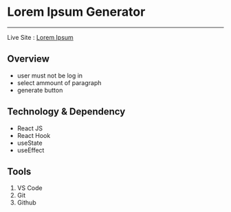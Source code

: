 # Lorem Ipsum Generator

---

Live Site : [Lorem Ipsum](https://rayhan3451.github.io/Django)

## Overview

- user must not be log in
- select ammount of paragraph
- generate button

## Technology & Dependency

- React JS
- React Hook
- useState
- useEffect

## Tools

1. VS Code
2. Git
3. Github
